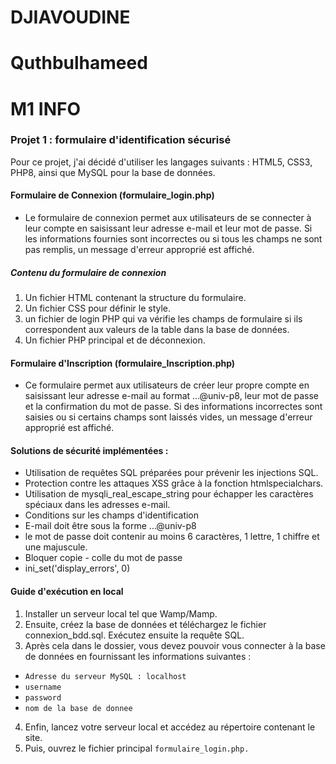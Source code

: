 
# DJIAVOUDINE
# Quthbulhameed
# M1 INFO

### Projet 1 : formulaire d'identification sécurisé

Pour ce projet, j'ai décidé d'utiliser les langages suivants : HTML5, CSS3, PHP8, ainsi que MySQL pour la base de données.

#### Formulaire de Connexion (formulaire_login.php) 
- Le formulaire de connexion permet aux utilisateurs de se connecter à leur compte en saisissant leur adresse e-mail et leur mot de passe. 
Si les informations fournies sont incorrectes ou si tous les champs ne sont pas remplis, un message d'erreur approprié est affiché.

##### Contenu du formulaire de connexion 

1. Un fichier HTML contenant la structure du formulaire.
2. Un fichier CSS pour définir le style.
3. un fichier de login PHP qui va vérifie les champs de formulaire si ils correspondent aux valeurs de la table dans la base de données.
4. Un fichier PHP principal et de déconnexion.

#### Formulaire d'Inscription (formulaire_Inscription.php)

- Ce formulaire permet aux utilisateurs de créer leur propre compte en saisissant leur adresse e-mail au format ...@univ-p8, leur mot de passe et la confirmation du mot de passe. Si des informations incorrectes sont saisies ou si certains champs sont laissés vides, un message d'erreur approprié est affiché.

#### Solutions de sécurité implémentées :

- Utilisation de requêtes SQL préparées pour prévenir les injections SQL.
- Protection contre les attaques XSS grâce à la fonction htmlspecialchars.
- Utilisation de mysqli_real_escape_string pour échapper les caractères spéciaux dans les adresses e-mail.
- Conditions sur les champs d'identification
- E-mail doit être sous la forme ...@univ-p8
- le mot de passe doit contenir au moins 6 caractères, 1 lettre, 1 chiffre et une majuscule.
- Bloquer copie - colle du mot de passe
- ini_set('display_errors', 0)

#### Guide d'exécution en local
1. Installer un serveur local tel que Wamp/Mamp.
2. Ensuite, créez la base de données et téléchargez le fichier connexion_bdd.sql. Exécutez ensuite la requête SQL.
3. Après cela dans le dossier, vous devez pouvoir vous connecter à la base de données en fournissant les informations suivantes :
  - `Adresse du serveur MySQL : localhost`
  - `username`
  - `password`
  -  `nom de la base de donnee`
4. Enfin, lancez votre serveur local et accédez au répertoire contenant le site.
5. Puis, ouvrez le fichier principal `formulaire_login.php.`

  
